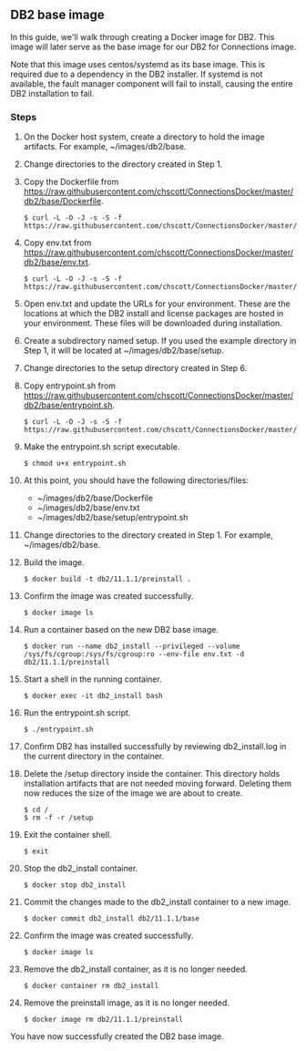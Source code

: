 ## DB2 base image

In this guide, we'll walk through creating a Docker image for DB2. This image will later serve as the base image for our DB2
for Connections image.

Note that this image uses centos/systemd as its base image. This is required due to a dependency in the DB2 installer. If 
systemd is not available, the fault manager component will fail to install, causing the entire DB2 installation to fail.

### Steps

1. On the Docker host system, create a directory to hold the image artifacts. For example, ~/images/db2/base.

2. Change directories to the directory created in Step 1.

3. Copy the Dockerfile from https://raw.githubusercontent.com/chscott/ConnectionsDocker/master/db2/base/Dockerfile. 

   ```
   $ curl -L -O -J -s -S -f https://raw.githubusercontent.com/chscott/ConnectionsDocker/master/db2/base/Dockerfile
   ```
   
4. Copy env.txt from https://raw.githubusercontent.com/chscott/ConnectionsDocker/master/db2/base/env.txt.
   
   ```
   $ curl -L -O -J -s -S -f https://raw.githubusercontent.com/chscott/ConnectionsDocker/master/db2/base/env.txt
   ```
5. Open env.txt and update the URLs for your environment. These are the locations at which the DB2 install and license
   packages are hosted in your environment. These files will be downloaded during installation.
   
6. Create a subdirectory named setup. If you used the example directory in Step 1, it will be located at 
   ~/images/db2/base/setup.
   
7. Change directories to the setup directory created in Step 6.

8. Copy entrypoint.sh from https://raw.githubusercontent.com/chscott/ConnectionsDocker/master/db2/base/entrypoint.sh.

   ```
   $ curl -L -O -J -s -S -f https://raw.githubusercontent.com/chscott/ConnectionsDocker/master/db2/base/entrypoint.sh
   ```

9. Make the entrypoint.sh script executable.

   ```
   $ chmod u+x entrypoint.sh
   ```
   
10. At this point, you should have the following directories/files:

    - ~/images/db2/base/Dockerfile
    - ~/images/db2/base/env.txt
    - ~/images/db2/base/setup/entrypoint.sh
   
11. Change directories to the directory created in Step 1. For example, ~/images/db2/base.

12. Build the image.

    ```
    $ docker build -t db2/11.1.1/preinstall .
    ```
    
13. Confirm the image was created successfully.

    ```
    $ docker image ls
    ```
    
14. Run a container based on the new DB2 base image.

    ```
    $ docker run --name db2_install --privileged --volume /sys/fs/cgroup:/sys/fs/cgroup:ro --env-file env.txt -d db2/11.1.1/preinstall
    ```
    
15. Start a shell in the running container.

    ```
    $ docker exec -it db2_install bash
    ```
    
16. Run the entrypoint.sh script.

    ```
    $ ./entrypoint.sh
    ```
    
17. Confirm DB2 has installed successfully by reviewing db2_install.log in the current directory in the container.

18. Delete the /setup directory inside the container. This directory holds installation artifacts that are not needed moving
    forward. Deleting them now reduces the size of the image we are about to create.
    
    ```
    $ cd /
    $ rm -f -r /setup
    ```
    
19. Exit the container shell.

    ```
    $ exit
    ```
 
20. Stop the db2_install container.

    ```
    $ docker stop db2_install
    ```
    
21. Commit the changes made to the db2_install container to a new image.

    ```
    $ docker commit db2_install db2/11.1.1/base
    ```
    
22. Confirm the image was created successfully.

    ```
    $ docker image ls
    ```
    
23. Remove the db2_install container, as it is no longer needed.

    ```
    $ docker container rm db2_install
    ```
    
23. Remove the preinstall image, as it is no longer needed.

    ```
    $ docker image rm db2/11.1.1/preinstall
    ```
    
You have now successfully created the DB2 base image.